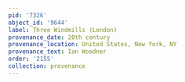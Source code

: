 ```yaml
---
pid: '7326'
object_id: '9644'
label: Three Windmills (London)
provenance_date: 20th century
provenance_location: United States, New York, NY
provenance_text: Ian Woodner
order: '2155'
collection: provenance
---
```

